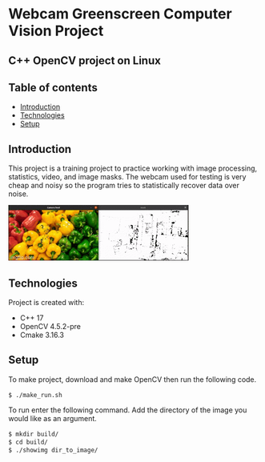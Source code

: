 # Webcam Greenscreen Computer Vision Project
## C++ OpenCV project on Linux

## Table of contents
* [Introduction](#introduction)
* [Technologies](#technologies)
* [Setup](#setup)


## <a name="introduction"/> Introduction
This project is a training project to practice working with image processing, statistics, video, and image masks. The webcam used for testing is very cheap and noisy so the program tries to statistically recover data over noise. 

![](556fls.gif)


## <a name="technologies"/> Technologies
Project is created with:
* C++ 17
* OpenCV 4.5.2-pre
* Cmake 3.16.3

## <a name="setup"/> Setup
To make project, download and make OpenCV then run the following code. 

```
$ ./make_run.sh
```

To run enter the following command. Add the directory of the image you would like as an argument. 

```
$ mkdir build/
$ cd build/
$ ./showimg dir_to_image/
```
